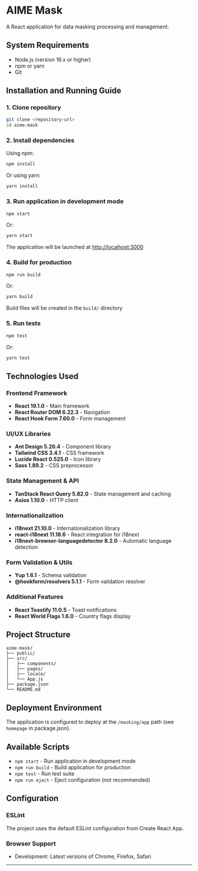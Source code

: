 # AIME Mask

A React application for data masking processing and management.

## System Requirements

- Node.js (version 16.x or higher)
- npm or yarn
- Git

## Installation and Running Guide

### 1. Clone repository

```bash
git clone <repository-url>
cd aime-mask
```

### 2. Install dependencies

Using npm:
```bash
npm install
```

Or using yarn:
```bash
yarn install
```

### 3. Run application in development mode

```bash
npm start
```

Or:
```bash
yarn start
```

The application will be launched at [http://localhost:3000](http://localhost:3000)

### 4. Build for production

```bash
npm run build
```

Or:
```bash
yarn build
```

Build files will be created in the `build/` directory

### 5. Run tests

```bash
npm test
```

Or:
```bash
yarn test
```

##  Technologies Used

### Frontend Framework
- **React 19.1.0** - Main framework
- **React Router DOM 6.22.3** - Navigation
- **React Hook Form 7.60.0** - Form management

### UI/UX Libraries
- **Ant Design 5.26.4** - Component library
- **Tailwind CSS 3.4.1** - CSS framework
- **Lucide React 0.525.0** - Icon library
- **Sass 1.89.2** - CSS preprocessor

### State Management & API
- **TanStack React Query 5.82.0** - State management and caching
- **Axios 1.10.0** - HTTP client

### Internationalization
- **i18next 21.10.0** - Internationalization library
- **react-i18next 11.18.6** - React integration for i18next
- **i18next-browser-languagedetector 8.2.0** - Automatic language detection

### Form Validation & Utils
- **Yup 1.6.1** - Schema validation
- **@hookform/resolvers 5.1.1** - Form validation resolver

### Additional Features
- **React Toastify 11.0.5** - Toast notifications
- **React World Flags 1.6.0** - Country flags display

## Project Structure

```
aime-mask/
├── public/
├── src/
│   ├── components/
│   ├── pages/
│   ├── locale/
│   └── App.js
├── package.json
└── README.md
```

## Deployment Environment

The application is configured to deploy at the `/masking/app` path (see `homepage` in package.json).

##  Available Scripts

- `npm start` - Run application in development mode
- `npm run build` - Build application for production
- `npm test` - Run test suite
- `npm run eject` - Eject configuration (not recommended)

##  Configuration

### ESLint
The project uses the default ESLint configuration from Create React App.

### Browser Support
- Development: Latest versions of Chrome, Firefox, Safari

---


